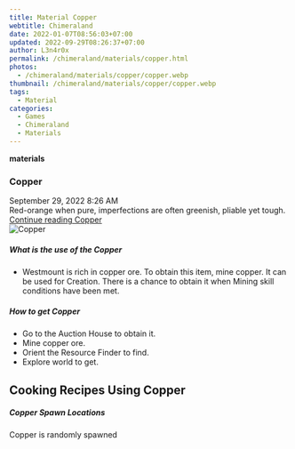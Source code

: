 ```yaml
---
title: Material Copper
webtitle: Chimeraland
date: 2022-01-07T08:56:03+07:00
updated: 2022-09-29T08:26:37+07:00
author: L3n4r0x
permalink: /chimeraland/materials/copper.html
photos:
  - /chimeraland/materials/copper/copper.webp
thumbnail: /chimeraland/materials/copper/copper.webp
tags:
  - Material
categories:
  - Games
  - Chimeraland
  - Materials
---
```


<section id="bootstrap-wrapper">
  <link
    rel="stylesheet"
    href="https://cdn.statically.io/gh/dimaslanjaka/Web-Manajemen/40ac3225/css/bootstrap-4.5-wrapper.css"
  />
  <div
    class="row g-0 border rounded overflow-hidden flex-md-row mb-4 shadow-sm position-relative"
  >
    <div class="col p-4 d-flex flex-column position-static">
      <strong class="d-inline-block mb-2 text-success">materials</strong>
      <h3 class="mb-0">Copper</h3>
      <div class="mb-1 text-muted">September 29, 2022 8:26 AM</div>
      <div class="mb-2 border p-1">
        Red-orange when pure, imperfections are often greenish, pliable yet
        tough.
      </div>
      <a href="/chimeraland/materials/copper.html" class="stretched-link d-none"
        >Continue reading Copper</a
      >
    </div>
    <div class="col-auto d-none d-lg-block">
      <img src="/chimeraland/materials/copper/copper.webp" alt="Copper" />
    </div>
  </div>
  <div class="row">
    <div class="col-lg-6 col-12 mb-2">
      <div class="card">
        <div class="card-body">
          <h5 class="card-title">What is the use of the Copper</h5>
          <div class="card-text">
            <ul>
              <li>
                Westmount is rich in copper ore. To obtain this item, mine
                copper. It can be used for Creation. There is a chance to obtain
                it when Mining skill conditions have been met.
              </li>
            </ul>
          </div>
        </div>
      </div>
    </div>
    <div class="col-lg-6 col-12 mb-2">
      <div class="card">
        <div class="card-body">
          <h5 class="card-title">How to get Copper</h5>
          <div class="card-text">
            <ul>
              <li>Go to the Auction House to obtain it.</li>
              <li>Mine copper ore.</li>
              <li>Orient the Resource Finder to find.</li>
              <li>Explore world to get.</li>
            </ul>
          </div>
        </div>
      </div>
    </div>
    <div class="col-12 mb-2">
      <h2 id="cookable">Cooking Recipes Using Copper</h2>
    </div>
    <div class="col-12 mb-2">
      <h5>Copper Spawn Locations</h5>
      <p>Copper is randomly spawned</p>
    </div>
  </div>
</section>